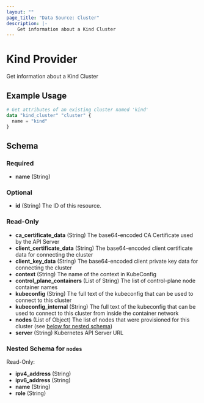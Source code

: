 ```yaml
---
layout: ""
page_title: "Data Source: Cluster"
description: |-
    Get information about a Kind Cluster
---
```


# Kind Provider

Get information about a Kind Cluster

## Example Usage

```terraform
# Get attributes of an existing cluster named 'kind'
data "kind_cluster" "cluster" {
  name = "kind"
}
```

<!-- schema generated by tfplugindocs -->
## Schema

### Required

- **name** (String)

### Optional

- **id** (String) The ID of this resource.

### Read-Only

- **ca_certificate_data** (String) The base64-encoded CA Certificate used by the API Server
- **client_certificate_data** (String) The base64-encoded client certificate data for connecting the cluster
- **client_key_data** (String) The base64-encoded client private key data for connecting the cluster
- **context** (String) The name of the context in KubeConfig
- **control_plane_containers** (List of String) The list of control-plane node container names
- **kubeconfig** (String) The full text of the kubeconfig that can be used to connect to this cluster
- **kubeconfig_internal** (String) The full text of the kubeconfig that can be used to connect to this cluster from inside the container network
- **nodes** (List of Object) The list of nodes that were provisioned for this cluster (see [below for nested schema](#nestedatt--nodes))
- **server** (String) Kubernetes API Server URL

<a id="nestedatt--nodes"></a>
### Nested Schema for `nodes`

Read-Only:

- **ipv4_address** (String)
- **ipv6_address** (String)
- **name** (String)
- **role** (String)